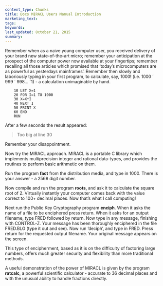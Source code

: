 ```yaml
---
content_type: Chunks
title: Docs MIRACL Users Manual Introduction
marketing_text:
tags: 
keywords: 
last_updated: October 21, 2015
summary: 
---
```


Remember when as a naive young computer user, you received delivery of your brand new state-of-the-art micro; remember your anticipation at the prospect of the computer power now available at your fingertips; remember recalling all those articles which promised that ‘today’s microcomputers are as powerful as yesterdays mainframes’. Remember then slowly and laboriously typing in your first program, to calculate, say, 1000! (i.e. 1000 ´ 999 ´ 998... ´1) - a calculation unimaginable by hand.

```
    10 LET X=1
    20 FOR I=1 TO 1000
    30 X=X*I
    40 NEXT I
    50 PRINT X
    60 END
	RUN
```

After a few seconds the result appeared:

> Too big at line 30

Remember your disappointment.

Now try the MIRACL approach. MIRACL is a portable C library which implements multiprecision integer and rational data-types, and provides the routines to perform basic arithmetic on them.

Run the program **fact** from the distribution media, and type in 1000\. There is your answer - a 2568 digit number.

Now compile and run the program **roots**, and ask it to calculate the square root of 2\. Virtually instantly your computer comes back with the value correct to 100+ decimal places. Now that’s what I call computing!

Next run the Public Key Cryptography program **enciph**. When it asks the name of a file to be enciphered press return. When it asks for an output filename, type FRED followed by return. Now type in any message, finishing with CONTROL-Z. Your message has been thoroughly enciphered in the file FRED.BLG (type it out and see). Now run ‘deciph’, and type in FRED. Press return for the requested output filename. Your original message appears on the screen.

This type of encipherment, based as it is on the difficulty of factoring large numbers, offers much greater security and flexibility than more traditional methods.

A useful demonstration of the power of MIRACL is given by the program **ratcalc**, a powerful scientific calculator - accurate to 36 decimal places and with the unusual ability to handle fractions directly.
